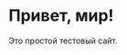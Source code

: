 <!DOCTYPE html>
<html lang="ru">
<head>
    <meta charset="UTF-8">
    <meta name="viewport" content="width=device-width, initial-scale=1.0">
    <title>Test Website</title>
</head>
<body>
    <h1>Привет, мир!</h1>
    <p>Это простой тестовый сайт.</p>
</body>
</html>
